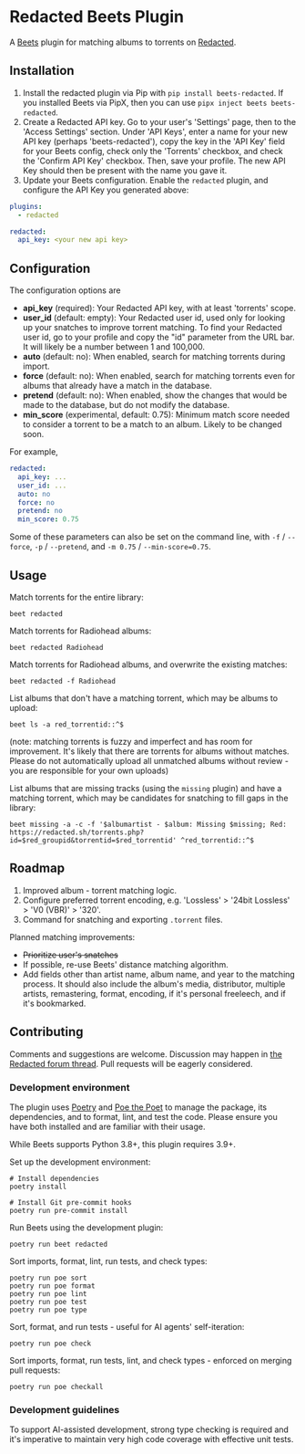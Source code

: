 # Redacted Beets Plugin

A [Beets](https://beets.io/) plugin for matching albums to torrents on [Redacted](https://redacted.sh).

## Installation

1. Install the redacted plugin via Pip with `pip install beets-redacted`. If you installed Beets via PipX, then you can use `pipx inject beets beets-redacted`.
1. Create a Redacted API key. Go to your user's 'Settings' page, then to the 'Access Settings' section. Under 'API Keys', enter a name for your new API key (perhaps 'beets-redacted'), copy the key in the 'API Key' field for your Beets config, check only the 'Torrents' checkbox, and check the 'Confirm API Key' checkbox. Then, save your profile. The new API Key should then be present with the name you gave it.
1. Update your Beets configuration. Enable the `redacted` plugin, and configure the API Key you generated above:

```yaml
plugins:
  - redacted

redacted:
  api_key: <your new api key>
```

## Configuration

The configuration options are

- **api_key** (required): Your Redacted API key, with at least 'torrents' scope.
- **user_id** (default: empty): Your Redacted user id, used only for looking up your snatches to improve torrent matching. To find your Redacted user id, go to your profile and copy the "id" parameter from the URL bar. It will likely be a number between 1 and 100,000.
- **auto** (default: no): When enabled, search for matching torrents during import.
- **force** (default: no): When enabled, search for matching torrents even for albums that already have a match in the database.
- **pretend** (default: no): When enabled, show the changes that would be made to the database, but do not modify the database.
- **min_score** (experimental, default: 0.75): Minimum match score needed to consider a torrent to be a match to an album. Likely to be changed soon.

For example,

```yaml
redacted:
  api_key: ...
  user_id: ...
  auto: no
  force: no
  pretend: no
  min_score: 0.75
```

Some of these parameters can also be set on the command line, with `-f` / `--force`, `-p` / `--pretend`, and `-m 0.75` / `--min-score=0.75`.

## Usage

Match torrents for the entire library:

```shell
beet redacted
```

Match torrents for Radiohead albums:

```shell
beet redacted Radiohead
```

Match torrents for Radiohead albums, and overwrite the existing matches:

```shell
beet redacted -f Radiohead
```

List albums that don't have a matching torrent, which may be albums to upload:

```shell
beet ls -a red_torrentid::^$
```

(note: matching torrents is fuzzy and imperfect and has room for improvement. It's likely that there are torrents for albums without matches. Please do not automatically upload all unmatched albums without review - you are responsible for your own uploads)

List albums that are missing tracks (using the `missing` plugin) and have a matching torrent, which may be candidates for snatching to fill gaps in the library:

```shell
beet missing -a -c -f '$albumartist - $album: Missing $missing; Red: https://redacted.sh/torrents.php?id=$red_groupid&torrentid=$red_torrentid' ^red_torrentid::^$
```

## Roadmap

1. Improved album - torrent matching logic.
1. Configure preferred torrent encoding, e.g. 'Lossless' > '24bit Lossless' > 'V0 (VBR)' > '320'.
1. Command for snatching and exporting `.torrent` files.

Planned matching improvements:

- ~~Prioritize user's snatches~~
- If possible, re-use Beets' distance matching algorithm.
- Add fields other than artist name, album name, and year to the matching process. It should also include the album's media, distributor, multiple artists, remastering, format, encoding, if it's personal freeleech, and if it's bookmarked.

## Contributing

Comments and suggestions are welcome. Discussion may happen in [the Redacted forum thread](https://redacted.sh/forums.php?action=viewthread&threadid=72289). Pull requests will be eagerly considered.

### Development environment

The plugin uses [Poetry](https://python-poetry.org/) and [Poe the Poet](https://poethepoet.natn.io/) to manage the package, its dependencies, and to format, lint, and test the code. Please ensure you have both installed and are familiar with their usage.

While Beets supports Python 3.8+, this plugin requires 3.9+.

Set up the development environment:

```shell
# Install dependencies
poetry install

# Install Git pre-commit hooks
poetry run pre-commit install
```

Run Beets using the development plugin:

```shell
poetry run beet redacted
```

Sort imports, format, lint, run tests, and check types:

```shell
poetry run poe sort
poetry run poe format
poetry run poe lint
poetry run poe test
poetry run poe type
```

Sort, format, and run tests - useful for AI agents' self-iteration:

```shell
poetry run poe check
```

Sort imports, format, run tests, lint, and check types - enforced on merging pull requests:

```shell
poetry run poe checkall
```

### Development guidelines

To support AI-assisted development, strong type checking is required and it's imperative to maintain very high code coverage with effective unit tests.

